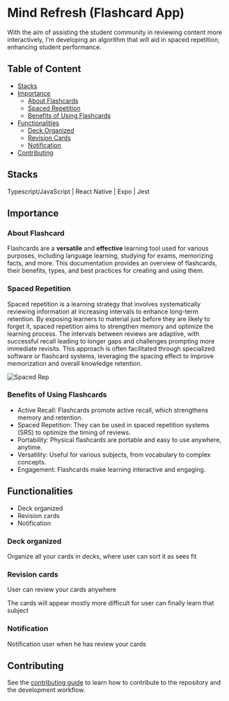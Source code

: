 # Mind Refresh (Flashcard App)

With the aim of assisting the student community in reviewing content more interactively, I'm developing an algorithm that will aid in spaced repetition, enhancing student performance.

## Table of Content

- [Stacks](#stacks)
- [Importance](#importance)
  - [About Flashcards](#about-flashcards)
  - [Spaced Repetition](#spaced-repetition)
  - [Benefits of Using Flashcards](#benefits-of-using-flashcards)
- [Functionalities](#functionalities)
  - [Deck Organized](#deck-organized)
  - [Revision Cards](#revision-cards)
  - [Notification](#notification)
- [Contributing](#contributing)

## Stacks

Typescript/JavaScript | React Native | Expo | Jest

## Importance

### About Flashcard

Flashcards are a **versatile** and **effective** learning tool used for various purposes, including language learning, studying for exams, memorizing facts, and more. This documentation provides an overview of flashcards, their benefits, types, and best practices for creating and using them.

### Spaced Repetition

Spaced repetition is a learning strategy that involves systematically reviewing information at increasing intervals to enhance long-term retention. By exposing learners to material just before they are likely to forget it, spaced repetition aims to strengthen memory and optimize the learning process. The intervals between reviews are adaptive, with successful recall leading to longer gaps and challenges prompting more immediate revisits. This approach is often facilitated through specialized software or flashcard systems, leveraging the spacing effect to improve memorization and overall knowledge retention.

![Spaced Rep](https://github.com/Fefevs09/FlashCardAndroidApp/assets/100977797/2132a857-d81d-45ff-9a2f-81075348319e)

### Benefits of Using Flashcards

- Active Recall: Flashcards promote active recall, which strengthens memory and retention.
- Spaced Repetition: They can be used in spaced repetition systems (SRS) to optimize the timing of reviews.
- Portability: Physical flashcards are portable and easy to use anywhere, anytime.
- Versatility: Useful for various subjects, from vocabulary to complex concepts.
- Engagement: Flashcards make learning interactive and engaging.

## Functionalities

- Deck organized
- Revision cards
- Notification

### Deck organized

Organize all your cards in decks, where user can sort it as sees fit

### Revision cards

User can review your cards anywhere

The cards will appear mostly more difficult for user can finally learn that subject

### Notification

Notification user when he has review your cards

## Contributing

See the [contributing guide](docs/CONTRIBUTING.md) to learn how to contribute to the repository and the development workflow.
